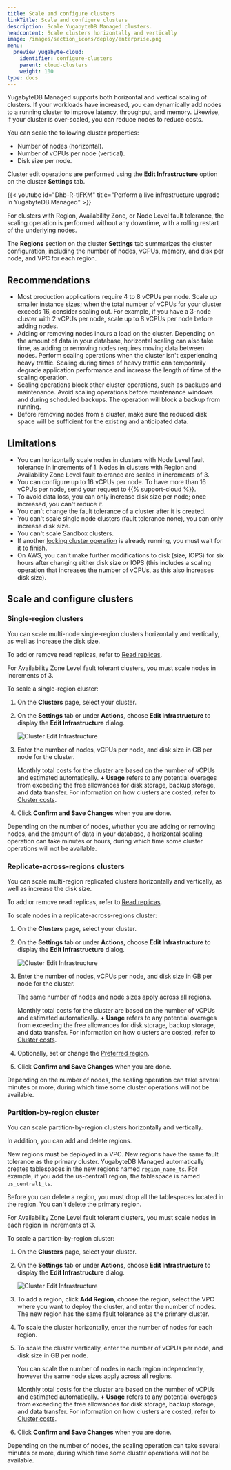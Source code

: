 ```yaml
---
title: Scale and configure clusters
linkTitle: Scale and configure clusters
description: Scale YugabyteDB Managed clusters.
headcontent: Scale clusters horizontally and vertically
image: /images/section_icons/deploy/enterprise.png
menu:
  preview_yugabyte-cloud:
    identifier: configure-clusters
    parent: cloud-clusters
    weight: 100
type: docs
---
```


YugabyteDB Managed supports both horizontal and vertical scaling of clusters. If your workloads have increased, you can dynamically add nodes to a running cluster to improve latency, throughput, and memory. Likewise, if your cluster is over-scaled, you can reduce nodes to reduce costs.

You can scale the following cluster properties:

- Number of nodes (horizontal).
- Number of vCPUs per node (vertical).
- Disk size per node.

Cluster edit operations are performed using the **Edit Infrastructure** option on the cluster **Settings** tab.

{{< youtube id="Dhb-R-tlFKM" title="Perform a live infrastructure upgrade in YugabyteDB Managed" >}}

For clusters with Region, Availability Zone, or Node Level fault tolerance, the scaling operation is performed without any downtime, with a rolling restart of the underlying nodes.

The **Regions** section on the cluster **Settings** tab summarizes the cluster configuration, including the number of nodes, vCPUs, memory, and disk per node, and VPC for each region.

## Recommendations

- Most production applications require 4 to 8 vCPUs per node. Scale up smaller instance sizes; when the total number of vCPUs for your cluster exceeds 16, consider scaling out. For example, if you have a 3-node cluster with 2 vCPUs per node, scale up to 8 vCPUs per node before adding nodes.
- Adding or removing nodes incurs a load on the cluster. Depending on the amount of data in your database, horizontal scaling can also take time, as adding or removing nodes requires moving data between nodes. Perform scaling operations when the cluster isn't experiencing heavy traffic. Scaling during times of heavy traffic can temporarily degrade application performance and increase the length of time of the scaling operation.
- Scaling operations block other cluster operations, such as backups and maintenance. Avoid scaling operations before maintenance windows and during scheduled backups. The operation will block a backup from running.
- Before removing nodes from a cluster, make sure the reduced disk space will be sufficient for the existing and anticipated data.

## Limitations

- You can horizontally scale nodes in clusters with Node Level fault tolerance in increments of 1. Nodes in clusters with Region and Availability Zone Level fault tolerance are scaled in increments of 3.
- You can configure up to 16 vCPUs per node. To have more than 16 vCPUs per node, send your request to {{% support-cloud %}}.
- To avoid data loss, you can only increase disk size per node; once increased, you can't reduce it.
- You can't change the fault tolerance of a cluster after it is created.
- You can't scale single node clusters (fault tolerance none), you can only increase disk size.
- You can't scale Sandbox clusters.
- If another [locking cluster operation](../#locking-operations) is already running, you must wait for it to finish.
- On AWS, you can't make further modifications to disk (size, IOPS) for six hours after changing either disk size or IOPS (this includes a scaling operation that increases the number of vCPUs, as this also increases disk size).

## Scale and configure clusters

### Single-region clusters

You can scale multi-node single-region clusters horizontally and vertically, as well as increase the disk size.

To add or remove read replicas, refer to [Read replicas](../managed-read-replica/).

For Availability Zone Level fault tolerant clusters, you must scale nodes in increments of 3.

To scale a single-region cluster:

1. On the **Clusters** page, select your cluster.
1. On the **Settings** tab or under **Actions**, choose **Edit Infrastructure** to display the **Edit Infrastructure** dialog.

    ![Cluster Edit Infrastructure](/images/yb-cloud/cloud-clusters-settings-edit.png)

1. Enter the number of nodes, vCPUs per node, and disk size in GB per node for the cluster.

    Monthly total costs for the cluster are based on the number of vCPUs and estimated automatically. **+ Usage** refers to any potential overages from exceeding the free allowances for disk storage, backup storage, and data transfer. For information on how clusters are costed, refer to [Cluster costs](../../cloud-admin/cloud-billing-costs/).

1. Click **Confirm and Save Changes** when you are done.

Depending on the number of nodes, whether you are adding or removing nodes, and the amount of data in your database, a horizontal scaling operation can take minutes or hours, during which time some cluster operations will not be available.

### Replicate-across-regions clusters

You can scale multi-region replicated clusters horizontally and vertically, as well as increase the disk size.

<!--In addition, you can migrate nodes to different regions; migrated nodes can be deployed to different VPCs.-->

To add or remove read replicas, refer to [Read replicas](../managed-read-replica/).

To scale nodes in a replicate-across-regions cluster:

1. On the **Clusters** page, select your cluster.
1. On the **Settings** tab or under **Actions**, choose **Edit Infrastructure** to display the **Edit Infrastructure** dialog.

    ![Cluster Edit Infrastructure](/images/yb-cloud/cloud-clusters-settings-edit-sync.png)

    <!--1. To migrate nodes to a different region, select the region. When migrating a node, you can also deploy it in a different VPN.-->

1. Enter the number of nodes, vCPUs per node, and disk size in GB per node for the cluster.

    The same number of nodes and node sizes apply across all regions.

    Monthly total costs for the cluster are based on the number of vCPUs and estimated automatically. **+ Usage** refers to any potential overages from exceeding the free allowances for disk storage, backup storage, and data transfer. For information on how clusters are costed, refer to [Cluster costs](../../cloud-admin/cloud-billing-costs/).

1. Optionally, set or change the [Preferred region](../../cloud-basics/create-clusters/create-clusters-multisync/#preferred-region).

1. Click **Confirm and Save Changes** when you are done.

Depending on the number of nodes, the scaling operation can take several minutes or more, during which time some cluster operations will not be available.

### Partition-by-region cluster

You can scale partition-by-region clusters horizontally and vertically.

In addition, you can add and delete regions.

New regions must be deployed in a VPC. New regions have the same fault tolerance as the primary cluster. YugabyteDB Managed automatically creates tablespaces in the new regions named `region_name_ts`. For example, if you add the us-central1 region, the tablespace is named `us_central1_ts`.

Before you can delete a region, you must drop all the tablespaces located in the region. You can't delete the primary region.

For Availability Zone Level fault tolerant clusters, you must scale nodes in each region in increments of 3.

To scale a partition-by-region cluster:

1. On the **Clusters** page, select your cluster.
1. On the **Settings** tab or under **Actions**, choose **Edit Infrastructure** to display the **Edit Infrastructure** dialog.

    ![Cluster Edit Infrastructure](/images/yb-cloud/cloud-clusters-settings-edit-geo.png)

1. To add a region, click **Add Region**, choose the region, select the VPC where you want to deploy the cluster, and enter the number of nodes. The new region has the same fault tolerance as the primary cluster.

1. To scale the cluster horizontally, enter the number of nodes for each region.

1. To scale the cluster vertically, enter the number of vCPUs per node, and disk size in GB per node.

    You can scale the number of nodes in each region independently, however the same node sizes apply across all regions.

    Monthly total costs for the cluster are based on the number of vCPUs and estimated automatically. **+ Usage** refers to any potential overages from exceeding the free allowances for disk storage, backup storage, and data transfer. For information on how clusters are costed, refer to [Cluster costs](../../cloud-admin/cloud-billing-costs/).

1. Click **Confirm and Save Changes** when you are done.

Depending on the number of nodes, the scaling operation can take several minutes or more, during which time some cluster operations will not be available.
